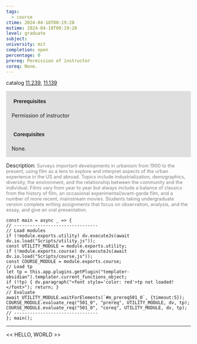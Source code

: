 ```yaml
---
tags:
  - course
ctime: 2024-04-18T00:19:28
mstime: 2024-04-18T00:19:28
level: graduate
subject: 
university: mit
completion: open
percentage: 0
prereq: Permission of instructor
coreq: None.
---
```


catalog [11.239](http://student.mit.edu/catalog/m11b.html#11.239), [11.139](http://student.mit.edu/catalog/m11a.html#11.139)

<span style="display: block; padding: 15px; background-color: rgb(100, 100, 100, 0.2);"><font id="m_prereq501_0" style="display: block; font-family: Arial, sans-serif; font-weight: bold; padding: 5px">Prerequisites</font><br><span id="prereq501_0">Permission of instructor</span></span>
<span style="display: block; padding: 15px; background-color: rgb(100, 100, 100, 0.2);"><font id="m_coreq501_0" style="display: block; font-family: Arial, sans-serif; font-weight: bold; padding: 5px">Corequisites</font><br><span id="coreq501_0">None.</span></span>

<font style="">Description:</font>
<font style="color: grey; font-size: 0.8rem;">Surveys important developments in urbanism from 1900 to the present, using film as a lens to explore and interpret aspects of the urban experience in the US and abroad. Topics include industrialization, demographics, diversity, the environment, and the relationship between the community and the individual. Films vary from year to year but always include a balance of classics from the history of film, an occasional experimental/avant-garde film, and a number of more recent, mainstream movies. Students taking undergraduate version complete writing assignments that focus on observation, analysis, and the essay, and give an oral presentation.</font>

```dataviewjs
const main = async _ => {
// --------------------------------
// Load modules
if (!module.exports.utility) dv.executeJs(await dv.io.load("Scripts/utility.js"));
const UTILITY_MODULE = module.exports.utility;
if (!module.exports.course) dv.executeJs(await dv.io.load("Scripts/course.js"));
const COURSE_MODULE = module.exports.course;
// Load tp
let tp = this.app.plugins.getPlugin("templater-obsidian").templater.current_functions_object;
if (!tp) { dv.paragraph("<font style='color: red'>tp not loaded!</font>"); return; }
// Evaluate
await UTILITY_MODULE.waitForElements(`#m_prereq501_0`, {timeout:5});
COURSE_MODULE.evaluate_req("501_0", "prereq", UTILITY_MODULE, dv, tp);
COURSE_MODULE.evaluate_req("501_0", "coreq", UTILITY_MODULE, dv, tp);
// --------------------------------
}; main();
```

---

<< HELLO, WORLD >>
